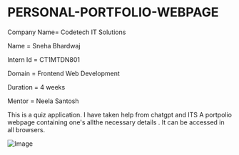 # PERSONAL-PORTFOLIO-WEBPAGE

Company Name= Codetech IT Solutions

Name = Sneha Bhardwaj

Intern Id = CT1MTDN801

Domain = Frontend Web Development

Duration = 4 weeks

Mentor = Neela Santosh

This is a quiz application. I have taken help from chatgpt and ITS A portpolio webpage containing one's allthe necessary details  . It can be accessed in all browsers.

![Image](https://github.com/user-attachments/assets/6db14828-cb7b-4d67-a385-ea0504f7747e)
